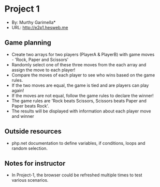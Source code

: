 # Project 1
+ By: Murthy Garimella*
+ URL: http://e2p1.hesweb.me

## Game planning
+ Create two arrays for two players (PlayerA & PlayerB) with game moves - 'Rock, Paper and Scissors'
+ Randomly select one of these three moves from the each array and assign the move to each player!
+ Compare the moves of each player to see who wins based on the game rules.
+ If the two moves are equal, the game is tied and are players can play again!
+ If the moves are not equal, follow the game rules to declare the winner!
+ The game rules are 'Rock beats Scissors, Scissors beats Paper and Paper beats Rock'.
+ The results will be displayed with information about each player move and winner 
## Outside resources
+ php.net documentation to define variables, if conditions, loops and random selection.
## Notes for instructor
+ In Project-1, the browser could be refreshed multiple times to test various scenarios.